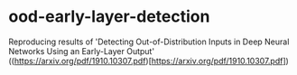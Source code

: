 # ood-early-layer-detection
Reproducing results of 'Detecting Out-of-Distribution Inputs in Deep Neural Networks Using an Early-Layer Output' ((https://arxiv.org/pdf/1910.10307.pdf)[https://arxiv.org/pdf/1910.10307.pdf])
